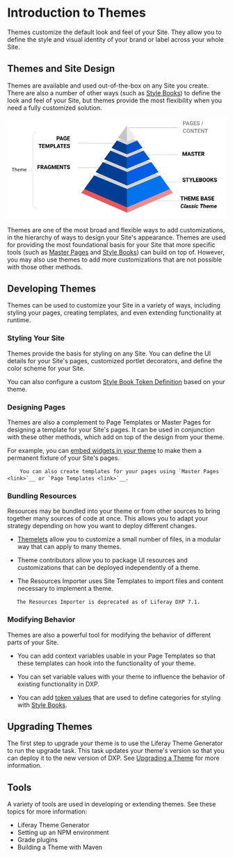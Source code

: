 # Introduction to Themes

Themes customize the default look and feel of your Site. They allow you to define the style and visual identity of your brand or label across your whole Site.

## Themes and Site Design

Themes are available and used out-of-the-box on any Site you create. There are also a number of other ways (such as [Style Books](../style-books/creating-a-style-book.md)) to define the look and feel of your Site, but themes provide the most flexibility when you need a fully customized solution.

![Site Design hierarchy](./introduction-to-themes/images/01.png)

Themes are one of the most broad and flexible ways to add customizations, in the hierarchy of ways to design your Site's appearance. Themes are used for providing the most foundational basis for your Site that more specific tools (such as [Master Pages](../../creating-pages/defining-headers-and-footers/master-page-templates.md) and [Style Books](../style-books/creating-a-style-book.md)) can build on top of. However, you may also use themes to add more customizations that are not possible with those other methods.

## Developing Themes

Themes can be used to customize your Site in a variety of ways, including styling your pages, creating templates, and even extending functionality at runtime.

### Styling Your Site

Themes provide the basis for styling on any Site. You can define the UI details for your Site's pages, customized portlet decorators<!--Add link when available-->, and define the color scheme<!--Add link when available--> for your Site.

You can also configure a custom [Style Book Token Definition](../style-books/style-book-token-definitions.md) based on your theme. <!--Add link when available: See Hooking Style Book Tokens into Your Theme for more information.-->

### Designing Pages

Themes are also a complement to Page Templates<!--Add link when available--> or Master Pages<!--Add link when available--> for designing a template for your Site's pages. It can be used in conjunction with these other methods, which add on top of the design from your theme.

For example, you can [embed widgets in your theme](./theme-development/designing-pages/embedding-widgets-in-your-theme.md) to make them a permanent fixture of your Site's pages.

<!-- I'm not sure if the other topics listed under Templating in the Journeys would all go under here, as some of them seem like they are not theme-specific topics. -->

```note::
    You can also create templates for your pages using `Master Pages <link>`__ or `Page Templates <link>`__.
```

### Bundling Resources

Resources may be bundled into your theme or from other sources to bring together many sources of code at once. This allows you to adapt your strategy depending on how you want to deploy different changes.

* [Themelets](./theme-development/bundling-resources/adding-a-themelet-to-a-theme.md) allow you to customize a small number of files, in a modular way that can apply to many themes.

* Theme contributors<!--Add link when available--> allow you to package UI resources and customizations that can be deployed independently of a theme.

* The Resources Importer<!--Add link when available--> uses Site Templates to import files and content necessary to implement a theme.

```warning::
   The Resources Importer is deprecated as of Liferay DXP 7.1.
```

### Modifying Behavior

Themes are also a powerful tool for modifying the behavior of different parts of your Site. 

* You can add context variables usable in your Page Templates<!--Add link when available--> so that these templates can hook into the functionality of your theme.

* You can set variable values<!--Add link when available--> with your theme to influence the behavior of existing functionality in DXP.

* You can add [token values](../style-books/style-book-token-definitions.md) that are used to define categories for styling with [Style Books](../style-books/creating-a-style-book.md).

## Upgrading Themes

The first step to upgrade your theme is to use the Liferay Theme Generator to run the upgrade task. This task updates your theme's version so that you can deploy it to the new version of DXP. See [Upgrading a Theme](./upgrading-a-theme.md) for more information.

<!-- If and when at least one more article is made for the extra work for upgrades, maybe add:

    Using the Liferay Theme Generator allows your theme to be deployed, but more work may be required to accommodate other changes in the new version, such as UI or functionality changes. See this article for more information... -->

## Tools

A variety of tools are used in developing or extending themes. See these topics for more information:

* Liferay Theme Generator<!--Add link when available-->
* Setting up an NPM environment<!--Add link when available-->
* Grade plugins<!--Add link when available-->
* Building a Theme with Maven<!--Add link when available-->
